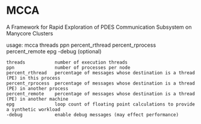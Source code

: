 # MCCA
A Framework for Rapid Exploration of PDES Communication Subsystem on Manycore Clusters

usage: mcca threads ppn percent_rthread percent_rprocess percent_remote epg -debug (optional)

    threads           number of execution threads
    ppn               number of processes per node
    percent_rthread   percentage of messages whose destination is a thread (PE) in this process
    percent_rprocess  percentage of messages whose destination is a thread (PE) in another process
    percent_remote    percentage of messages whose destination is a thread (PE) in another machine
    epg               loop count of floating point calculations to provide a synthetic workload
    -debug            enable debug messages (may effect performance)
